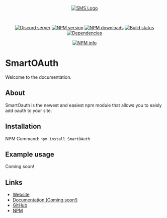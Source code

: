 <div align="center">
  <br />
  <p>
    <a href="https://smart-systems.xyz"><img src="https://cdn.discordapp.com/attachments/628756152972214283/744839487326257222/SSBannerC.png" alt="SMS Logo" id="banner" /></a>
  </p>
  <br>
  <p>
    <a href="https://discord.gg/J7j4wJQ"><img src="https://img.shields.io/discord/651322583328751627?color=7289da&logo=discord&logoColor=white" alt="Discord server" /></a>
    <a href="https://www.npmjs.com/package/smartoauth"><img src="https://img.shields.io/npm/v/smartoauth.svg?maxAge=3600" alt="NPM version" /></a>
    <a href="https://www.npmjs.com/package/smartoauth"><img src="https://img.shields.io/npm/dt/smartoauth.svg?maxAge=3600" alt="NPM downloads" /></a>
    <a href="https://travis-ci.org/SmartSystemsGithub/smartoauth"><img src="https://travis-ci.org/SmartSystemsGithub/smartoauth.svg" alt="Build status" /></a>
    <a href="https://david-dm.org/SmartSystemsGithub/smartoauth"><img src="https://img.shields.io/david/SmartSystemsGithub/smartoauth.svg?maxAge=3600" alt="Dependencies" /></a></a>
  </p>
  <p>
    <a href="https://nodei.co/npm/smartoauth/"><img src="https://nodei.co/npm/smartoauth.png?downloads=true&stars=true" alt="NPM info" /></a>
  </p>
</div>

# SmartOAuth

Welcome to the documentation.

## About

SmartOauth is the newest and easiest npm module that allows you to eaisly add oauth to your site.


## Installation

NPM Command: `npm install SmartOAuth` 


## Example usage

Coming soon!

## Links

- [Website](https://smart-systems.xyz/)
- [Documentation (Coming soon!)](https://docs.smart-systems.xyz)
- [GitHub](https://github.com/SmartSystemsGithub/SmartOAuth)
- [NPM](https://www.npmjs.com/package/smartoauth)
